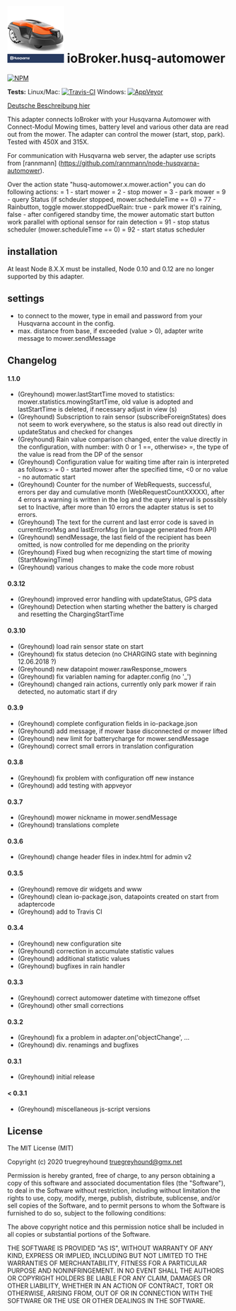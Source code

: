 ![Logo](admin/husq-automower.png)
ioBroker.husq-automower
=============

[![NPM](https://www.npmjs.com/package/iobroker.husq-automower.png?downloads=true)](https://www.npmjs.com/package/iobroker.husq-automower/)

**Tests:** Linux/Mac: [![Travis-CI](https://travis-ci.org/truegreyhound/ioBroker.husq-automower.svg?branch=master)](https://travis-ci.org/truegreyhound/ioBroker.husq-automower)
Windows: [![AppVeyor](https://ci.appveyor.com/project/truegreyhound/iobroker-husq-automower?branch=master&svg=true)](https://ci.appveyor.com/project/truegreyhound/iobroker-husq-automower/)

[Deutsche Beschreibung hier](README_de.md)

This adapter connects IoBroker with your Husqvarna Automower with Connect-Modul
Mowing times, battery level and various other data are read out from the mower.
The adapter can control the mower (start, stop, park).
Tested with 450X and 315X.

For communication with Husqvarna web server, the adapter use scripts from [rannmann] (https://github.com/rannmann/node-husqvarna-automower).

Over the action state "husq-automower.x.mower.action" you can do following actions:
=  1 - start mower
=  2 - stop mower
=  3 - park mower
=  9 - query Status (if schdeuler stopped, mower.scheduleTime == 0)
= 77 - Rainbutton, toggle mower.stoppedDueRain: true - park mower it's raining, false - after configered standby time, the mower automatic start
       button work parallel with optional sensor for rain detection
= 91 - stop status scheduler (mower.scheduleTime == 0)
= 92 - start status scheduler


## installation
At least Node 8.X.X must be installed, Node 0.10 and 0.12 are no longer supported by this adapter.

## settings
- to connect to the mower, type in email and password from your Husqvarna account in the config.
- max. distance from base, if exceeded (value > 0), adapter write message to mower.sendMessage

## Changelog

#### 1.1.0
* (Greyhound) mower.lastStartTime moved to statistics: mower.statistics.mowingStartTime, old value is adopted and lastStartTime is deleted, if necessary adjust in view (s)
* (Greyhound) Subscription to rain sensor (subscribeForeignStates) does not seem to work everywhere, so the status is also read out directly in updateStatus and checked for changes
* (Greyhound) Rain value comparison changed, enter the value directly in the configuration, with number: with 0 or 1 ==, otherwise> =, the type of the value is read from the DP of the sensor
* (Greyhound) Configuration value for waiting time after rain is interpreted as follows:> = 0 - started mower after the specified time, <0 or no value - no automatic start
* (Greyhound) Counter for the number of WebRequests, successful, errors per day and cumulative month (WebRequestCountXXXXX), after 4 errors a warning is written in the log and the query interval is possibly set to Inactive, after more than 10 errors the adapter status is set to errors.
* (Greyhound) The text for the current and last error code is saved in currentErrorMsg and lastErrorMsg (in language generated from API)
* (Greyhound) sendMessage, the last field of the recipient has been omitted, is now controlled for me depending on the priority
* (Greyhound) Fixed bug when recognizing the start time of mowing (StartMowingTime)
* (Greyhound) various changes to make the code more robust
#### 0.3.12
* (Greyhound) improved error handling with updateStatus, GPS data
* (Greyhound) Detection when starting whether the battery is charged and resetting the ChargingStartTime
#### 0.3.10
* (Greyhound) load rain sensor state on start
* (Greyhound) fix status detecion (no CHARGING state with beginning 12.06.2018 ?)
* (Greyhound) new datapoint mower.rawResponse_mowers
* (Greyhound) fix variablen naming for adapter.config (no '_')
* (Greyhound) changed rain actions, currently only park mower if rain detected, no automatic start if dry
#### 0.3.9
* (Greyhound) complete configuration fields in io-package.json
* (Greyhound) add message, if mower base disconnected or mower lifted
* (Greyhound) new limit for batterycharge for mower.sendMessage
* (Greyhound) correct small errors in translation configuration
#### 0.3.8
* (Greyhound) fix problem with configuration off new instance
* (Greyhound) add testing with appveyor
#### 0.3.7
* (Greyhound) mower nickname in mower.sendMessage
* (Greyhound) translations complete
#### 0.3.6
* (Greyhound) change header files in index.html for admin v2
#### 0.3.5
* (Greyhound) remove dir widgets and www
* (Greyhound) clean io-package.json, datapoints created on start from adaptercode
* (Greyhound) add to Travis CI
#### 0.3.4
* (Greyhound) new configuration site
* (Greyhound) correction in accumulate statistic values
* (Greyhound) additional statistic values
* (Greyhound) bugfixes in rain handler
#### 0.3.3
* (Greyhound) correct automower datetime with timezone offset
* (Greyhound) other small corrections
#### 0.3.2
* (Greyhound) fix a problem in adapter.on('objectChange', ...
* (Greyhound) div. renamings and bugfixes
#### 0.3.1
* (Greyhound) initial release
#### < 0.3.1
* (Greyhound) miscellaneous js-script versions
 
 
## License
The MIT License (MIT)

Copyright (c) 2020 truegreyhound <truegreyhound@gmx.net>

Permission is hereby granted, free of charge, to any person obtaining a copy
of this software and associated documentation files (the "Software"), to deal
in the Software without restriction, including without limitation the rights
to use, copy, modify, merge, publish, distribute, sublicense, and/or sell
copies of the Software, and to permit persons to whom the Software is
furnished to do so, subject to the following conditions:

The above copyright notice and this permission notice shall be included in
all copies or substantial portions of the Software.

THE SOFTWARE IS PROVIDED "AS IS", WITHOUT WARRANTY OF ANY KIND, EXPRESS OR
IMPLIED, INCLUDING BUT NOT LIMITED TO THE WARRANTIES OF MERCHANTABILITY,
FITNESS FOR A PARTICULAR PURPOSE AND NONINFRINGEMENT. IN NO EVENT SHALL THE
AUTHORS OR COPYRIGHT HOLDERS BE LIABLE FOR ANY CLAIM, DAMAGES OR OTHER
LIABILITY, WHETHER IN AN ACTION OF CONTRACT, TORT OR OTHERWISE, ARISING FROM,
OUT OF OR IN CONNECTION WITH THE SOFTWARE OR THE USE OR OTHER DEALINGS IN
THE SOFTWARE.
